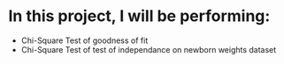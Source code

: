 # In this project, I will be performing:
- Chi-Square Test of goodness of fit
- Chi-Square Test of test of independance
on newborn weights dataset
